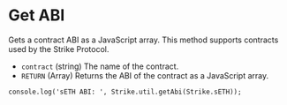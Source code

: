 # Get ABI

Gets a contract ABI as a JavaScript array. This method supports contracts used by the Strike Protocol.

* `contract` \(string\) The name of the contract.
* `RETURN` \(Array\) Returns the ABI of the contract as a JavaScript array.

```text
console.log('sETH ABI: ', Strike.util.getAbi(Strike.sETH));
```



